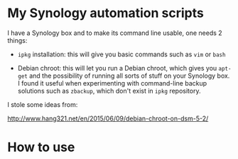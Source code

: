 # My Synology automation scripts

I have a Synology box and to make its command line usable, one needs 2
things:

- `ipkg` installation: this will give you basic commands such as `vim` or
  `bash`

- Debian chroot: this will let you run a Debian chroot, which gives you
  `apt-get` and the possibility of running all sorts of stuff on your
  Synology box. I found it useful when experimenting with command-line
  backup solutions such as `zbackup`, which don't exist in `ipkg`
  repository.

I stole some ideas from:

http://www.hang321.net/en/2015/06/09/debian-chroot-on-dsm-5-2/

# How to use


